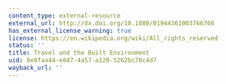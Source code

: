 ```yaml
---
content_type: external-resource
external_url: http://dx.doi.org/10.1080/01944361003766766
has_external_license_warning: true
license: https://en.wikipedia.org/wiki/All_rights_reserved
status: ''
title: Travel and the Built Environment
uid: 8e8faa44-e847-4a57-a120-5262bc70c4d7
wayback_url: ''
---
```

